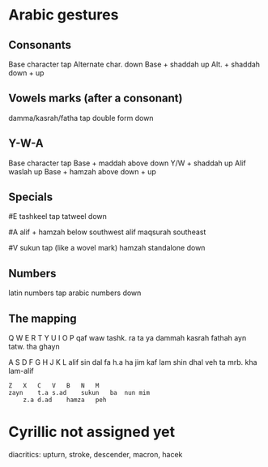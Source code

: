 
Arabic gestures
===============

Consonants
----------
Base character          tap
Alternate char.         down
Base + shaddah          up
Alt. + shaddah          down + up

Vowels marks (after a consonant)
--------------------------------
damma/kasrah/fatha      tap
double form             down

Y-W-A
-----
Base character          tap
Base + maddah above     down
Y/W + shaddah           up
Alif waslah             up
Base + hamzah above     down + up

Specials
--------
#E
tashkeel                tap
tatweel                 down

#A
alif + hamzah below     southwest
alif maqsurah           southeast

#V
sukun			tap (like a wovel mark)
hamzah standalone	down

Numbers
-------
latin numbers		tap
arabic numbers		down

The mapping
-----------

Q	W	E	R	T	Y	U	I	O	P
qaf	waw	tashk.	ra	ta	ya	dammah	kasrah	fathah	ayn
		tatw.		tha					ghayn


A	S	D	F	G	H	J	K	L
alif	sin	dal	fa	h.a	ha	jim	kaf	lam
	shin	dhal	veh		ta mrb.		kha	lam-alif


	Z	X	C	V	B	N	M
	zayn	t.a	s.ad	sukun	ba	nun	mim
		z.a	d.ad	hamza	peh

Cyrillic not assigned yet
=========================

<Action code="һ"/> <!-- shha -->

<Action code="ү"/> <!-- straight u -->
<Action code="ў"/> <!-- short u -->

<Action code="ӂ"/> <!-- zhe + hacek -->
<Action code="ұ"/> <!-- u + bar -->
<Action code="ӣ"/> <!-- i + macron -->
<Action code="ӯ"/> <!-- u + macron -->

<Action code="ґ"/> <!-- ghe + upturn -->

<Action code="қ"/> <!-- ka + descender -->
<Action code="җ"/> <!-- zhe + descender -->
<Action code="ң"/> <!-- en + descender -->
<Action code="ҳ"/> <!-- ha + descender -->
<Action code="ҷ"/> <!-- che + descender -->

diacritics: upturn, stroke, descender, macron, hacek
